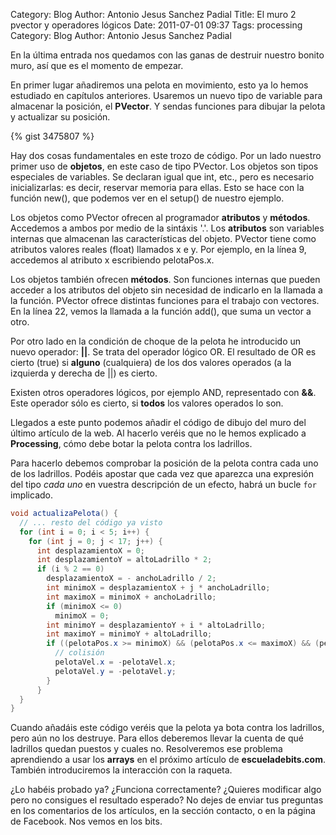 Category: Blog
Author: Antonio Jesus Sanchez Padial
Title: El muro 2 pvector y operadores lógicos
Date: 2011-07-01 09:37
Tags: processing
Category: Blog
Author: Antonio Jesus Sanchez Padial

En la última entrada nos quedamos con las ganas de destruir nuestro bonito muro, así que es el momento de empezar.

En primer lugar añadiremos una pelota en movimiento, esto ya lo hemos estudiado en capítulos anteriores. Usaremos un nuevo tipo de variable para almacenar la posición, el **PVector**. Y sendas funciones para dibujar la pelota y actualizar su posición.

{% gist 3475807 %}

Hay dos cosas fundamentales en este trozo de código. <!-- more -->Por un lado nuestro primer uso de **objetos**, en este caso de tipo PVector. Los objetos son tipos especiales de variables. Se declaran igual que int, etc., pero es necesario inicializarlas: es decir, reservar memoria para ellas. Esto se hace con la función new(), que podemos ver en el setup() de nuestro ejemplo.

Los objetos como PVector ofrecen al programador **atributos** y **métodos**. Accedemos a ambos por medio de la sintáxis '.'. Los **atributos** son variables internas que almacenan las características del objeto. PVector tiene como atributos valores reales (float) llamados x e y. Por ejemplo, en la línea 9, accedemos al atributo x escribiendo pelotaPos.x.

Los objetos también ofrecen **métodos**. Son funciones internas que pueden acceder a los atributos del objeto sin necesidad de indicarlo en la llamada a la función. PVector ofrece distintas funciones para el trabajo con vectores. En la línea 22, vemos la llamada a la función add(), que suma un vector a otro.

Por otro lado en la condición de choque de la pelota he introducido un nuevo operador: **||**. Se trata del operador lógico OR. El resultado de OR es cierto (true) si **alguno** (cualquiera) de los dos valores operados (a la izquierda y derecha de ||) es cierto.

Existen otros operadores lógicos, por ejemplo AND, representado con **&&**. Este operador sólo es cierto, si **todos** los valores operados lo son.

Llegados a este punto podemos añadir el código de dibujo del muro del último artículo de la web. Al hacerlo veréis que no le hemos explicado a **Processing**, cómo debe botar la pelota contra los ladrillos.

Para hacerlo debemos comprobar la posición de la pelota contra cada uno de los ladrillos. Podéis apostar que cada vez que aparezca una expresión del tipo *cada uno* en vuestra descripción de un efecto, habrá un bucle `for` implicado.

``` java
void actualizaPelota() { 
  // ... resto del código ya visto 
  for (int i = 0; i < 5; i++) { 
    for (int j = 0; j < 17; j++) { 
      int desplazamientoX = 0; 
      int desplazamientoY = altoLadrillo * 2; 
      if (i % 2 == 0) 
        desplazamientoX = - anchoLadrillo / 2;
        int minimoX = desplazamientoX + j * anchoLadrillo;
        int maximoX = minimoX + anchoLadrillo; 
        if (minimoX <= 0) 
          minimoX = 0; 
        int minimoY = desplazamientoY + i * altoLadrillo; 
        int maximoY = minimoY + altoLadrillo; 
        if ((pelotaPos.x >= minimoX) && (pelotaPos.x <= maximoX) && (pelotaPosY >= minimoY) && (pelotaPos.y <= minimoY)) {
          // colisión 
          pelotaVel.x = -pelotaVel.x; 
          pelotaVel.y = -pelotaVel.y; 
        } 
      } 
  } 
}
``` 

Cuando añadáis este código veréis que la pelota ya bota contra los ladrillos, pero aún no los destruye. Para ellos deberemos llevar la cuenta de qué ladrillos quedan puestos y cuales no. Resolveremos ese problema aprendiendo a usar los **arrays** en el próximo artículo de **escueladebits.com**. También introduciremos la interacción con la raqueta.

¿Lo habéis probado ya? ¿Funciona correctamente? ¿Quieres modificar algo pero no consigues el resultado esperado? No dejes de enviar tus preguntas en los comentarios de los artículos, en la sección contacto, o en la página de Facebook. Nos vemos en los bits.
